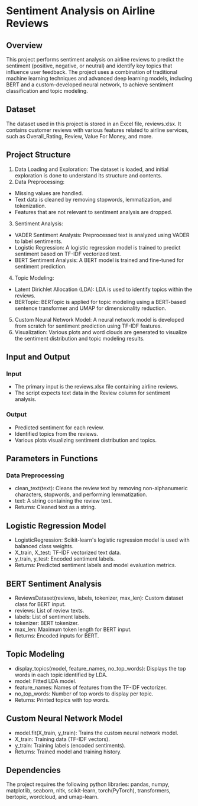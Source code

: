 # Sentiment Analysis on Airline Reviews
## Overview
This project performs sentiment analysis on airline reviews to predict the sentiment (positive, negative, or neutral) and identify key topics that influence user feedback. The project uses a combination of traditional machine learning techniques and advanced deep learning models, including BERT and a custom-developed neural network, to achieve sentiment classification and topic modeling.
## Dataset
The dataset used in this project is stored in an Excel file, reviews.xlsx. It contains customer reviews with various features related to airline services, such as Overall_Rating, Review, Value For Money, and more.
## Project Structure
1. Data Loading and Exploration: The dataset is loaded, and initial exploration is done to 
   understand its structure and contents.
2. Data Preprocessing:
* Missing values are handled.
* Text data is cleaned by removing stopwords, lemmatization, and tokenization.
* Features that are not relevant to sentiment analysis are dropped.
3. Sentiment Analysis:
* VADER Sentiment Analysis: Preprocessed text is analyzed using VADER to label sentiments.
* Logistic Regression: A logistic regression model is trained to predict sentiment based on TF-IDF 
   vectorized text.
* BERT Sentiment Analysis: A BERT model is trained and fine-tuned for sentiment prediction.
4. Topic Modeling:
* Latent Dirichlet Allocation (LDA): LDA is used to identify topics within the reviews.
* BERTopic: BERTopic is applied for topic modeling using a BERT-based sentence transformer and 
  UMAP for dimensionality reduction.
5. Custom Neural Network Model: A neural network model is developed from scratch for sentiment prediction using TF-IDF features.
6. Visualization: Various plots and word clouds are generated to visualize the sentiment distribution and topic modeling results.
## Input and Output
### Input
* The primary input is the reviews.xlsx file containing airline reviews.
* The script expects text data in the Review column for sentiment analysis.
### Output
* Predicted sentiment for each review.
* Identified topics from the reviews.
* Various plots visualizing sentiment distribution and topics.
## Parameters in Functions
### Data Preprocessing
* clean_text(text): Cleans the review text by removing non-alphanumeric characters, stopwords, 
  and performing lemmatization.
* text: A string containing the review text.
* Returns: Cleaned text as a string.
## Logistic Regression Model
* LogisticRegression: Scikit-learn's logistic regression model is used with balanced class 
  weights.
* X_train, X_test: TF-IDF vectorized text data.
* y_train, y_test: Encoded sentiment labels.
* Returns: Predicted sentiment labels and model evaluation metrics.
## BERT Sentiment Analysis
* ReviewsDataset(reviews, labels, tokenizer, max_len): Custom dataset class for BERT input.
* reviews: List of review texts.
* labels: List of sentiment labels.
* tokenizer: BERT tokenizer.
* max_len: Maximum token length for BERT input.
* Returns: Encoded inputs for BERT.
## Topic Modeling
* display_topics(model, feature_names, no_top_words): Displays the top words in each topic 
  identified by LDA.
* model: Fitted LDA model.
* feature_names: Names of features from the TF-IDF vectorizer.
* no_top_words: Number of top words to display per topic.
* Returns: Printed topics with top words.
## Custom Neural Network Model
* model.fit(X_train, y_train): Trains the custom neural network model.
* X_train: Training data (TF-IDF vectors).
* y_train: Training labels (encoded sentiments).
* Returns: Trained model and training history.
## Dependencies
The project requires the following python libraries: pandas, numpy, matplotlib, seaborn, nltk, scikit-learn, torch(PyTorch), transformers, bertopic, wordcloud, and umap-learn.
